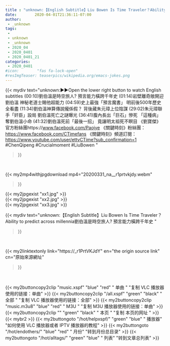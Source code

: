```yaml
---
title : "unknown:【English Subtitle】Liu Bowen Is Time Traveler？Ability to predict across millennia劉伯溫是時空旅人? 預言能力橫跨千年史 "
date:        2020-04-01T21:36:11-07:00
author:
 - _unknown
tags:
 - 
 - unknown
 - _unknown
 - 2020_04
 - 2020_0401
 - 2020_0401_21
categories:
 - 2020_0401
#icon:        "fas fa-lock-open"
#resImgTeaser: teaserpics/wikipedia.org/emacs-jokes.png
---
```







{{< mydiv text="unknown:▶▶Open the lower right button to watch English subtitles  (00:10)劉伯溫是時空旅人?  預言能力橫跨千年史  (01:14)岩壁離奇敞開迎劉伯溫 神秘老道士賜他超能力  (04:59)史上最強「預言魔書」 明前後500年歷史全看盡  (11:34)劉伯溫神算傳說攏係假？ 背後藏朱元璋上位陰謀  (29:02)朱元璋聯手「奸臣」設局   劉伯溫死亡之謎曝光  (36:41)腹內長出「巨石」慘死 「這種病」奪劉伯溫小命  (41:32)劉伯溫死前「最後一招」 竟讓明太祖死不瞑目   《劉寶傑》官方粉絲團https://www.facebook.com/Paojye 《關鍵時刻》粉絲團：https://www.facebook.com/CTimefans 《關鍵時刻》頻道訂閱：https://www.youtube.com/user/ettvCTime?sub_confirmation=1  #ChenQipeng #Crucialmoment #LiuBowen "
>}}
<br>


{{< my2mp4withjpgdownload mp4="20200331_na__r1prtvkjdy.webm"
>}}

{{< my2jpgexist "xx1.jpg" >}}<br>
{{< my2jpgexist "xx2.jpg" >}}<br>
{{< my2jpgexist "xx3.jpg" >}}<br>



{{< mydiv text="unknown:【English Subtitle】Liu Bowen Is Time Traveler？Ability to predict across millennia劉伯溫是時空旅人? 預言能力橫跨千年史 "
>}}
<br>

{{< my2linktextonly link="https://_r1PrtVKJdY"
en="the origin source link" cn="原始來源網址"
>}}


<br>


{{< my2buttoncopy2clip "music.xspf"        "blue"   "red"    " 单曲 "  "复制 VLC 播放器使用的链接：单曲" >}} {{< my2buttoncopy2clip "/all.xspf"         "green"  "black"  " 全部 "  "复制 VLC 播放器使用的链接：全部" >}} {{< my2buttoncopy2clip "music.m3u8"        "blue"   "red"    " M3U  "    "复制 M3U 播放器使用的链接：单曲" >}} {{< my2buttoncopy2clip ""                  "green"  "black"  " 本页 "    "复制 本页的网址 " >}} {{< mybr2 >}} {{< my2buttongoto      "/hot/helpxspf/"    "green"  "blue"   " 播放器" "如何使用 VLC 播放器或者 IPTV 播放器的教程" >}} {{< my2buttongoto      "/hot/endothers/"   "blue"   "red"    " 月份"   "转到月份总目录" >}} {{< my2buttongoto      "/hot/alltags/"     "green"  "blue"   " 列表"   "转到文章总列表" >}} 
